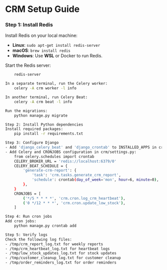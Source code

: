 # CRM Setup Guide

### Step 1: Install Redis
Install Redis on your local machine:

- **Linux**: `sudo apt-get install redis-server`
- **macOS**: `brew install redis`
- **Windows**: Use **WSL** or Docker to run Redis.

Start the Redis server:

```bash
    redis-server

In a separate terminal, run the Celery worker:
    celery -A crm worker -l info

In another terminal, run Celery Beat:
    celery -A crm beat -l info

Run the migrations:
    python manage.py migrate

Step 2: Install Python dependencies
Install required packages:
    pip install -r requirements.txt

Step 3: Configure Django
- Add 'django_celery_beat' and 'django_crontab' to INSTALLED_APPS in crm/settings.py
- Add Celery and CRONJOBS configuration in crm/settings.py:
    from celery.schedules import crontab
    CELERY_BROKER_URL = 'redis://localhost:6379/0'
    CELERY_BEAT_SCHEDULE = {
        'generate-crm-report': {
            'task': 'crm.tasks.generate_crm_report',
            'schedule': crontab(day_of_week='mon', hour=6, minute=0),
        },
    }
    CRONJOBS = [
        ('*/5 * * * *', 'crm.cron.log_crm_heartbeat'),
        ('0 */12 * * *', 'crm.cron.update_low_stock'),
    ]

Step 4: Run cron jobs
Add cron jobs:
    python manage.py crontab add

Step 5: Verify logs
Check the following log files:
- /tmp/crm_report_log.txt for weekly reports
- /tmp/crm_heartbeat_log.txt for heartbeat logs
- /tmp/low_stock_updates_log.txt for stock updates
- /tmp/customer_cleanup_log.txt for customer cleanup
- /tmp/order_reminders_log.txt for order reminders